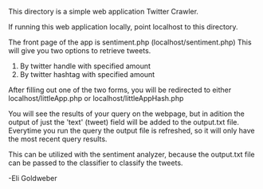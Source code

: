This directory is a simple web application Twitter Crawler.

If running this web application locally, point localhost to this directory.

The front page of the app is sentiment.php (localhost/sentiment.php)
This will give you two options to retrieve tweets.
1) By twitter handle with specified amount
2) By twitter hashtag with specified amount

After filling out one of the two forms, you will be redirected to either localhost/littleApp.php or localhost/littleAppHash.php

You will see the results of your query on the webpage, but in adition the output of just the 'text' (tweet) field will be added to the 
output.txt file. Everytime you run the query the output file is refreshed, so it will only have the most recent query results.

This can be utilized with the sentiment analyzer, because the output.txt file can be passed to the classifier to classify the tweets.

-Eli Goldweber

